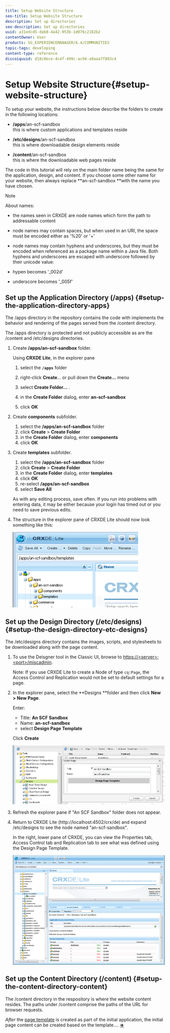 ```yaml
---
title: Setup Website Structure
seo-title: Setup Website Structure
description: Set up directories
seo-description: Set up directories
uuid: a31edcd5-dab8-4a42-953b-1d076c2182b2
contentOwner: User
products: SG_EXPERIENCEMANAGER/6.4/COMMUNITIES
topic-tags: developing
content-type: reference
discoiquuid: d18c0ece-4c4f-499c-ac94-a9aaa7f883c4
---
```


# Setup Website Structure{#setup-website-structure}

To setup your website, the instructions below describe the folders to create in the following locations:

* **/apps**/an-scf-sandbox  
  this is where custom applications and templates reside

* **/etc/designs**/an-scf-sandbox  
  this is where downloadable design elements reside

* **/content**/an-scf-sandbox  
  this is where the downloadable web pages reside

The code in this tutorial will rely on the main folder name being the same for the application, design, and content. If you choose some other name for your website, then always replace **an-scf-sandbox **with the name you have chosen.

>[!NOTE]
>
>About names:
>
>* the names seen in CRXDE are node names which form the path to addressable content
>* node names may contain spaces, but when used in an URI, the space must be encoded either as '%20' or '+'
>* node names may contain hyphens and underscores, but they must be encoded when referenced as a package name within a Java file. Both hyphens and underscores are escaped with underscore followed by their unicode value: 
>
>  * hypen becomes '_002d'  
>  * underscore becomes '_005f'

## Set up the Application Directory (/apps) {#setup-the-application-directory-apps}

The /apps directory in the repository contains the code with implements the behavior and rendering of the pages served from the /content directory.

The /apps directory is protected and not publicly accessible as are the /content and /etc/designs directories.

1. Create **/apps/an-scf-sandbox** folder.

   Using **CRXDE Lite**, in the explorer pane

    1. select the **`/apps`** folder   
    
    1. right-click **Create**... or pull down the **Create...** menu
    
    1. select **Create Folder...** .
    
    1. in the **Create Folder** dialog, enter **an-scf-sandbox**
    
    1. click **OK**

1. Create **components** subfolder.

    1. select the **/apps/an-scf-sandbox** folder
    1. click **Create** &gt; **Create Folder**
    1. in the **Create Folder** dialog, enter **components**
    1. click **OK**

1. Create **templates** subfolder.

    1. select the **/apps/an-scf-sandbox** folder
    1. click **Create** &gt; **Create Folder**
    1. in the **Create Folder** dialog, enter **templates**
    1. click **OK**
    1. re-select **/apps/an-scf-sandbox**
    1. select **Save All**

   As with any editing process, save often. If you run into problems with entering data, it may be either because your login has timed out or you need to save previous edits.

1. The structure in the explorer pane of CRXDE Lite should now look something like this:

   ![](assets/chlimage_1-44.png)

## Set up the Design Directory (/etc/designs) {#setup-the-design-directory-etc-designs}

The /etc/designs directory contains the images, scripts, and stylesheets to be downloaded along with the page content.

1. To use the Deisgner tool in the Classic UI, browse to [https://&lt;server&gt;:&lt;port&gt;/miscadmin](http://localhost:4502/miscadmin).

   Note: If you use CRXDE Lite to create a Node of type `cq:Page`, the Access Control and Replication would not be set to default settings for a page.

1. In the explorer pane, select the **Designs **folder and then click **New &gt; New Page**.

   Enter:

    * Title: **An SCF Sandbox**
    * Name: **an-scf-sandbox**
    * select **Design Page Template**

   Click **Create**

   ![](assets/chlimage_1-45.png)

1. Refresh the explorer pane if "An SCF Sandbox" folder does not appear.  

1. Return to CRXDE Lite (http://localhost:4502/crx/de) and expand /etc/designs to see the node named "an-scf-sandbox".

   In the right, lower pane of CRXDE, you can view the Properties tab, Access Control tab and Replication tab to see what was defined using the Design Page Template.

   ![](assets/chlimage_1-46.png)

## Set up the Content Directory (/content) {#setup-the-content-directory-content}

The /content directory in the respository is where the website content resides. The paths under /content comprise the paths of the URL for browser requests.

*After* the [page template](/help/communities/initial-app.md#createthepagetemplate) is created as part of the initial application, the initial page content can be created based on the template.... [**⇒**](/help/communities/initial-app.md)